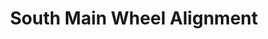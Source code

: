 ---
title: "South Main Wheel Alignment"
url: /phillipsburg/south-main-wheel-alignment/
shop: car repair
---
